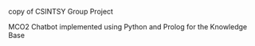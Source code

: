 copy of CSINTSY Group Project

MCO2 Chatbot implemented using Python and Prolog for the Knowledge Base
